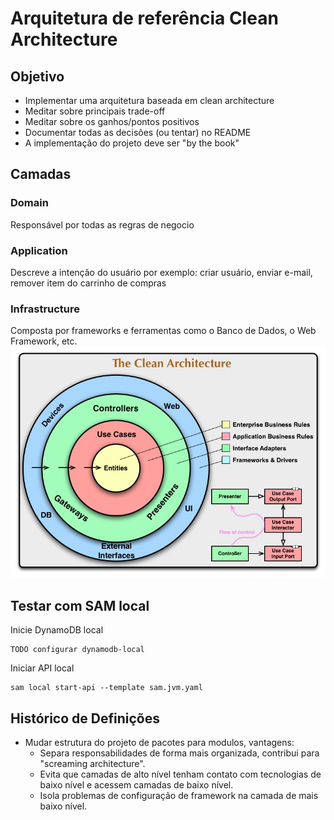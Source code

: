 # Arquitetura de referência Clean Architecture
## Objetivo
- Implementar uma arquitetura baseada em clean architecture
- Meditar sobre principais trade-off
- Meditar sobre os ganhos/pontos positivos
- Documentar todas as decisões (ou tentar) no README
- A implementação do projeto deve ser "by the book"
## Camadas
### Domain
Responsável por todas as regras de negocio
### Application
Descreve a intenção do usuário por exemplo: criar usuário, enviar e-mail, remover item do carrinho de compras
### Infrastructure
Composta por frameworks e ferramentas como o Banco de Dados, o Web Framework, etc.
![MarineGEO circle logo](assets/CleanArchitecture.jpg)
## Testar com SAM local
Inicie DynamoDB local
```shell
TODO configurar dynamodb-local 
```
Iniciar API local
```shell
sam local start-api --template sam.jvm.yaml
```



## Histórico de Definições

- Mudar estrutura do projeto de pacotes para modulos, vantagens:
    - Separa responsabilidades de forma mais organizada, contribui para "screaming architecture".
    - Evita que camadas de alto nível tenham contato com tecnologias de baixo nível e acessem camadas de baixo nível.
    - Isola problemas de configuração de framework na camada de mais baixo nível.
